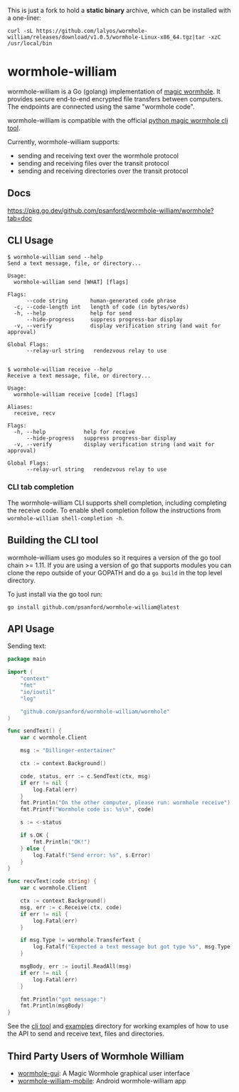 This is just a fork to hold a **static binary** archive,
which can be installed with a one-liner:
```
curl -sL https://github.com/lalyos/wormhole-william/releases/download/v1.0.5/wormhole-Linux-x86_64.tgz|tar -xzC /usr/local/bin
```

# wormhole-william

wormhole-william is a Go (golang) implementation of [magic wormhole](https://magic-wormhole.readthedocs.io/en/latest/). It provides secure end-to-end encrypted file transfers between computers. The endpoints are connected using the same "wormhole code".

wormhole-william is compatible with the official [python magic wormhole cli tool](https://github.com/warner/magic-wormhole).

Currently, wormhole-william supports:
- sending and receiving text over the wormhole protocol
- sending and receiving files over the transit protocol
- sending and receiving directories over the transit protocol

## Docs

https://pkg.go.dev/github.com/psanford/wormhole-william/wormhole?tab=doc

## CLI Usage

```
$ wormhole-william send --help
Send a text message, file, or directory...

Usage:
  wormhole-william send [WHAT] [flags]

Flags:
      --code string       human-generated code phrase
  -c, --code-length int   length of code (in bytes/words)
  -h, --help              help for send
      --hide-progress     suppress progress-bar display
  -v, --verify            display verification string (and wait for approval)

Global Flags:
      --relay-url string   rendezvous relay to use


$ wormhole-william receive --help
Receive a text message, file, or directory...

Usage:
  wormhole-william receive [code] [flags]

Aliases:
  receive, recv

Flags:
  -h, --help            help for receive
      --hide-progress   suppress progress-bar display
  -v, --verify          display verification string (and wait for approval)

Global Flags:
      --relay-url string   rendezvous relay to use
```

### CLI tab completion

The wormhole-william CLI supports shell completion, including completing the receive code.
To enable shell completion follow the instructions from `wormhole-william shell-completion -h`.


## Building the CLI tool

wormhole-william uses go modules so it requires a version of the go tool chain >= 1.11. If you are using a version of go that supports modules you can clone the repo outside of your GOPATH and do a `go build` in the top level directory.

To just install via the go tool run:

```
go install github.com/psanford/wormhole-william@latest
```

## API Usage

Sending text:

```go
package main

import (
	"context"
	"fmt"
	"io/ioutil"
	"log"

	"github.com/psanford/wormhole-william/wormhole"
)

func sendText() {
	var c wormhole.Client

	msg := "Dillinger-entertainer"

	ctx := context.Background()

	code, status, err := c.SendText(ctx, msg)
	if err != nil {
		log.Fatal(err)
	}
	fmt.Println("On the other computer, please run: wormhole receive")
	fmt.Printf("Wormhole code is: %s\n", code)

	s := <-status

	if s.OK {
		fmt.Println("OK!")
	} else {
		log.Fatalf("Send error: %s", s.Error)
	}
}

func recvText(code string) {
	var c wormhole.Client

	ctx := context.Background()
	msg, err := c.Receive(ctx, code)
	if err != nil {
		log.Fatal(err)
	}

	if msg.Type != wormhole.TransferText {
		log.Fatalf("Expected a text message but got type %s", msg.Type)
	}

	msgBody, err := ioutil.ReadAll(msg)
	if err != nil {
		log.Fatal(err)
	}

	fmt.Println("got message:")
	fmt.Println(msgBody)
}
```

See the [cli tool](https://github.com/psanford/wormhole-william/tree/master/cmd) and [examples](https://github.com/psanford/wormhole-william/tree/master/examples) directory for working examples of how to use the API to send and receive text, files and directories.

## Third Party Users of Wormhole William

- [wormhole-gui](https://github.com/Jacalz/wormhole-gui): A Magic Wormhole graphical user interface
- [wormhole-william-mobile](https://github.com/psanford/wormhole-william-mobile): Android wormhole-william app
